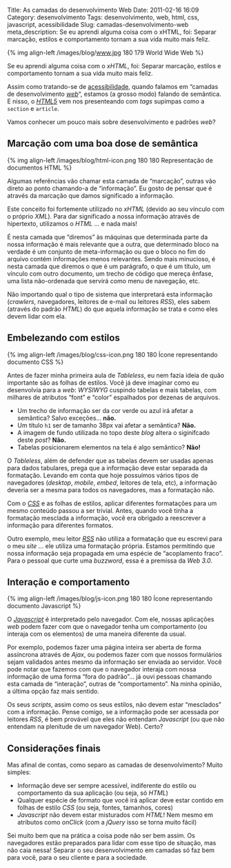 Title: As camadas do desenvolvimento Web
Date: 2011-02-16 16:09
Category: desenvolvimento
Tags: desenvolvimento, web, html, css, javascript, acessibilidade
Slug: camadas-desenvolvimento-web
meta_description: Se eu aprendi alguma coisa com o xHTML, foi: Separar marcação, estilos e comportamento tornam a sua vida muito mais feliz.

{% img align-left /images/blog/www.jpg 180 179 World Wide Web %}

Se eu aprendi alguma coisa com o _xHTML_, foi:
Separar marcação, estilos e comportamento tornam a sua vida muito mais
feliz.

<!-- PELICAN_END_SUMMARY -->

Assim como tratando-se de [acessibilidade][], quando falamos em “camadas
de desenvolvimento [*web*][]“, estamos (a grosso modo) falando de
semântica. E nisso, o [*HTML5*][] vem nos presenteando com _tags_
supimpas como a `section` e `article`.

Vamos conhecer um pouco mais sobre desenvolvimento e padrões _web_?

## Marcação com uma boa dose de semântica

{% img align-left /images/blog/html-icon.png 180 180 Representação de documentos HTML %}

Algumas referências vão chamar esta camada de “marcação”, outras vão direto ao
ponto chamando-a de “informação”. Eu gosto de pensar que é através da marcação
que damos significado a informação.

Este conceito foi fortemente utilizado no _xHTML_ (devido ao seu vínculo
com o próprio _XML_). Para dar significado a nossa informação através de
hipertexto, utilizamos o _HTML_ … e nada mais!

É nesta camada que “diremos” às máquinas que determinada parte da nossa
informação é mais relevante que a outra, que determinado bloco na
verdade é um conjunto de meta-informação ou que o bloco no fim do
arquivo contém informações menos relevantes. Sendo mais minucioso, é
nesta camada que diremos o que é um parágrafo, o que é um título, um
vínculo com outro documento, um trecho de código que mereça ênfase, uma
lista não-ordenada que servirá como menu de navegação, etc.

Não importando qual o tipo de sistema que interpretará esta informação
(_crawlers_, navegadores, leitores de e-mail ou leitores _RSS_), eles
sabem (através do padrão _HTML_) do que aquela informação se trata e
como eles devem lidar com ela.

## Embelezando com estilos

{% img align-left /images/blog/css-icon.png 180 180 Ícone representando documento CSS %}

Antes de fazer minha primeira
aula de _Tableless_, eu nem fazia ideia de quão importante são as folhas
de estilos. Você já deve imaginar como eu desenvolvia para a _web_:
_WYSIWYG_ cuspindo tabelas e mais tabelas, com milhares de atributos
“font” e “color” espalhados por dezenas de arquivos.

- Um trecho de informação ser da cor verde ou azul irá afetar a
  semântica? Salvo exceções… **não.**
- Um título `h1` ser de tamanho 38px vai afetar a semântica?
  **Não.**
- A imagem de fundo utilizada no topo deste _blog_ altera o
  siginifcado deste _post_? **Não.**
- Tabelas posicionarem elementos na tela é algo semântico? **Não!**

O _Tableless_, além de defender que as tabelas devem ser usadas apenas
para dados tabulares, prega que a informação deve estar separada da
formatação. Levando em conta que hoje possuímos vários tipos de
navegadores (_desktop_, _mobile_, _embed_, leitores de tela, etc), a
informação deveria ser a mesma para todos os navegadores, mas a
formatação não.

Com o [*CSS*][] e as folhas de estilos, aplicar diferentes formatações
para um mesmo conteúdo passou a ser trivial. Antes, quando você tinha a
formatação mesclada a informação, você era obrigado a reescrever a
informação para diferentes formatos.

Outro exemplo, meu leitor [*RSS*][] não utiliza a formatação que eu
escrevi para o meu _site_ … ele utiliza uma formatação própria. Estamos
permitindo que nossa informação seja propagada em uma espécie de
“acoplamento fraco”. Para o pessoal que curte uma _buzzword_, essa é a
premissa da _Web 3.0_.

## Interação e comportamento

{% img align-left /images/blog/js-icon.png 180 180 Ícone representando documento Javascript %}

O [*Javascript*][] é interpretado pelo navegador. Com ele, nossas aplicações _web_ podem
fazer com que o navegador tenha um comportamento (ou interaja com os
elementos) de uma maneira diferente da usual.

Por exemplo, podemos fazer uma página inteira ser aberta de forma
assíncrona através de _Ajax_, ou podemos fazer com que nossos
formulários sejam validados antes mesmo da informação ser enviada ao
servidor. Você pode notar que fazemos com que o navegador interaja com
nossa informação de uma forma “fora do padrão”… já ouvi pessoas chamando
esta camada de “interação”, outras de “comportamento”. Na minha opinião,
a última opção faz mais sentido.

Os seus _scripts_, assim como os seus estilos, não devem estar
“mesclados” com a informação. Pense comigo, se a informação pode ser
acessada por leitores _RSS_, é bem provável que eles não entendam
_Javascript_ (ou que não entendam na plenitude de um navegador Web).
Certo?

## Considerações finais

Mas afinal de contas, como separo as camadas de desenvolvimento? Muito
simples:

- Informação deve ser sempre acessível, indiferente do estilo ou
  comportamento da sua aplicação (ou seja, só _HTML_)
- Qualquer espécie de formato que você irá aplicar deve estar contido
  em folhas de estilo _CSS_ (ou seja, fontes, tamanhos, cores)
- _Javascript_ não devem estar misturados com _HTML_! Nem mesmo em
  atributos como _onClick_ (com a _jQuery_ isso se torna muito fácil)

Sei muito bem que na prática a coisa pode não ser bem assim. Os
navegadores estão preparados para lidar com esse tipo de situação, mas
não caia nessa! Separar o seu desenvolvimento em camadas só faz bem para
você, para o seu cliente e para a sociedade.

[acessibilidade]: {tag}acessibilidade "Leia mais sobre Acessibilidade"
[*web*]: {tag}web "Leia mais sobre Web"
[*html5*]: {tag}html5 "Leia mais sobre HTML5"
[*css*]: {tag}css3 "Leia mais sobre CSS3"
[*rss*]: {filename}o-que-e-rss.md "O que é RSS?"
[*javascript*]: {tag}javascript "Leia mais sobre Javascript"
